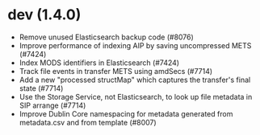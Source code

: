 dev (1.4.0)
===========

* Remove unused Elasticsearch backup code (#8076)
* Improve performance of indexing AIP by saving uncompressed METS (#7424)
* Index MODS identifiers in Elasticsearch (#7424)
* Track file events in transfer METS using amdSecs (#7714)
* Add a new "processed structMap" which captures the transfer's final state (#7714)
* Use the Storage Service, not Elasticsearch, to look up file metadata in SIP arrange (#7714)
* Improve Dublin Core namespacing for metadata generated from metadata.csv and from template (#8007)

